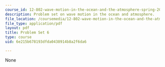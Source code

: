 ```yaml
---
course_id: 12-802-wave-motion-in-the-ocean-and-the-atmosphere-spring-2008
description: Problem set on wave motion in the ocean and atmosphere.
file_location: /coursemedia/12-802-wave-motion-in-the-ocean-and-the-atmosphere-spring-2008/6e215b678193dfda0438914b8a2f6da6_MIT12_802S08_pset06.pdf
file_type: application/pdf
layout: pdf
title: Problem Set 6
type: course
uid: 6e215b678193dfda0438914b8a2f6da6

---
```

None